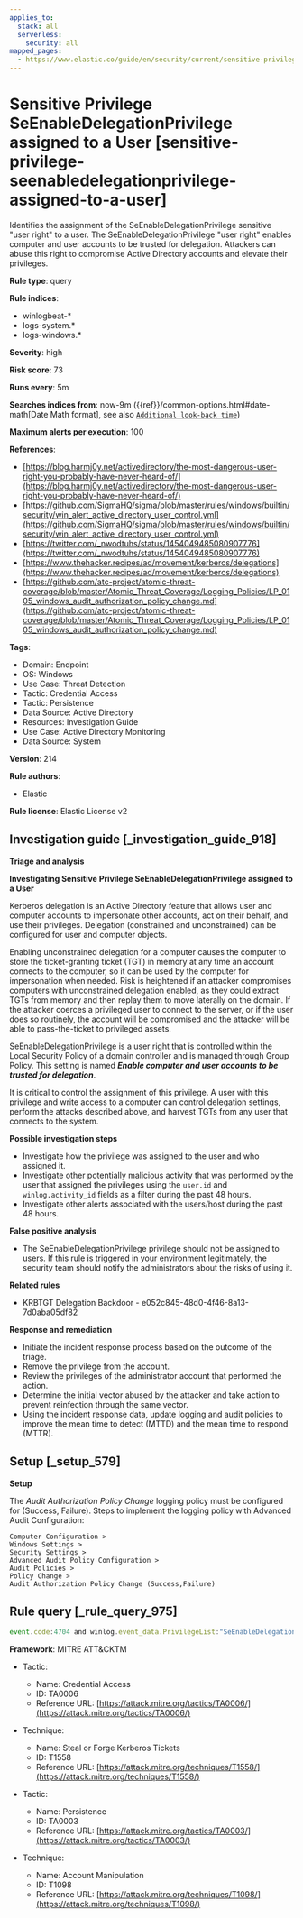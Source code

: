 ```yaml
---
applies_to:
  stack: all
  serverless:
    security: all
mapped_pages:
  - https://www.elastic.co/guide/en/security/current/sensitive-privilege-seenabledelegationprivilege-assigned-to-a-user.html
---
```


# Sensitive Privilege SeEnableDelegationPrivilege assigned to a User [sensitive-privilege-seenabledelegationprivilege-assigned-to-a-user]

Identifies the assignment of the SeEnableDelegationPrivilege sensitive "user right" to a user. The SeEnableDelegationPrivilege "user right" enables computer and user accounts to be trusted for delegation. Attackers can abuse this right to compromise Active Directory accounts and elevate their privileges.

**Rule type**: query

**Rule indices**:

* winlogbeat-*
* logs-system.*
* logs-windows.*

**Severity**: high

**Risk score**: 73

**Runs every**: 5m

**Searches indices from**: now-9m ({{ref}}/common-options.html#date-math[Date Math format], see also [`Additional look-back time`](docs-content://solutions/security/detect-and-alert/create-detection-rule.md#rule-schedule))

**Maximum alerts per execution**: 100

**References**:

* [https://blog.harmj0y.net/activedirectory/the-most-dangerous-user-right-you-probably-have-never-heard-of/](https://blog.harmj0y.net/activedirectory/the-most-dangerous-user-right-you-probably-have-never-heard-of/)
* [https://github.com/SigmaHQ/sigma/blob/master/rules/windows/builtin/security/win_alert_active_directory_user_control.yml](https://github.com/SigmaHQ/sigma/blob/master/rules/windows/builtin/security/win_alert_active_directory_user_control.yml)
* [https://twitter.com/_nwodtuhs/status/1454049485080907776](https://twitter.com/_nwodtuhs/status/1454049485080907776)
* [https://www.thehacker.recipes/ad/movement/kerberos/delegations](https://www.thehacker.recipes/ad/movement/kerberos/delegations)
* [https://github.com/atc-project/atomic-threat-coverage/blob/master/Atomic_Threat_Coverage/Logging_Policies/LP_0105_windows_audit_authorization_policy_change.md](https://github.com/atc-project/atomic-threat-coverage/blob/master/Atomic_Threat_Coverage/Logging_Policies/LP_0105_windows_audit_authorization_policy_change.md)

**Tags**:

* Domain: Endpoint
* OS: Windows
* Use Case: Threat Detection
* Tactic: Credential Access
* Tactic: Persistence
* Data Source: Active Directory
* Resources: Investigation Guide
* Use Case: Active Directory Monitoring
* Data Source: System

**Version**: 214

**Rule authors**:

* Elastic

**Rule license**: Elastic License v2

## Investigation guide [_investigation_guide_918]

**Triage and analysis**

**Investigating Sensitive Privilege SeEnableDelegationPrivilege assigned to a User**

Kerberos delegation is an Active Directory feature that allows user and computer accounts to impersonate other accounts, act on their behalf, and use their privileges. Delegation (constrained and unconstrained) can be configured for user and computer objects.

Enabling unconstrained delegation for a computer causes the computer to store the ticket-granting ticket (TGT) in memory at any time an account connects to the computer, so it can be used by the computer for impersonation when needed. Risk is heightened if an attacker compromises computers with unconstrained delegation enabled, as they could extract TGTs from memory and then replay them to move laterally on the domain. If the attacker coerces a privileged user to connect to the server, or if the user does so routinely, the account will be compromised and the attacker will be able to pass-the-ticket to privileged assets.

SeEnableDelegationPrivilege is a user right that is controlled within the Local Security Policy of a domain controller and is managed through Group Policy. This setting is named ***Enable computer and user accounts to be trusted for delegation***.

It is critical to control the assignment of this privilege. A user with this privilege and write access to a computer can control delegation settings, perform the attacks described above, and harvest TGTs from any user that connects to the system.

**Possible investigation steps**

* Investigate how the privilege was assigned to the user and who assigned it.
* Investigate other potentially malicious activity that was performed by the user that assigned the privileges using the `user.id` and `winlog.activity_id` fields as a filter during the past 48 hours.
* Investigate other alerts associated with the users/host during the past 48 hours.

**False positive analysis**

* The SeEnableDelegationPrivilege privilege should not be assigned to users. If this rule is triggered in your environment legitimately, the security team should notify the administrators about the risks of using it.

**Related rules**

* KRBTGT Delegation Backdoor - e052c845-48d0-4f46-8a13-7d0aba05df82

**Response and remediation**

* Initiate the incident response process based on the outcome of the triage.
* Remove the privilege from the account.
* Review the privileges of the administrator account that performed the action.
* Determine the initial vector abused by the attacker and take action to prevent reinfection through the same vector.
* Using the incident response data, update logging and audit policies to improve the mean time to detect (MTTD) and the mean time to respond (MTTR).


## Setup [_setup_579]

**Setup**

The *Audit Authorization Policy Change* logging policy must be configured for (Success, Failure). Steps to implement the logging policy with Advanced Audit Configuration:

```
Computer Configuration >
Windows Settings >
Security Settings >
Advanced Audit Policy Configuration >
Audit Policies >
Policy Change >
Audit Authorization Policy Change (Success,Failure)
```


## Rule query [_rule_query_975]

```js
event.code:4704 and winlog.event_data.PrivilegeList:"SeEnableDelegationPrivilege"
```

**Framework**: MITRE ATT&CKTM

* Tactic:

    * Name: Credential Access
    * ID: TA0006
    * Reference URL: [https://attack.mitre.org/tactics/TA0006/](https://attack.mitre.org/tactics/TA0006/)

* Technique:

    * Name: Steal or Forge Kerberos Tickets
    * ID: T1558
    * Reference URL: [https://attack.mitre.org/techniques/T1558/](https://attack.mitre.org/techniques/T1558/)

* Tactic:

    * Name: Persistence
    * ID: TA0003
    * Reference URL: [https://attack.mitre.org/tactics/TA0003/](https://attack.mitre.org/tactics/TA0003/)

* Technique:

    * Name: Account Manipulation
    * ID: T1098
    * Reference URL: [https://attack.mitre.org/techniques/T1098/](https://attack.mitre.org/techniques/T1098/)



